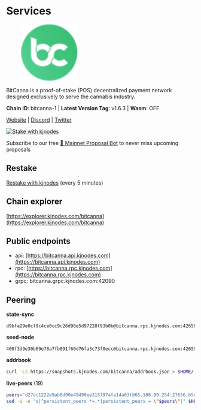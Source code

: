 # Services

<figure><img src="https://raw.githubusercontent.com/kj89/cosmos-images/main/logos/bitcanna.png" width="150" alt=""><figcaption></figcaption></figure>

BitCanna is a proof-of-stake (POS) decentralized payment network designed exclusively to serve the cannabis industry. 

**Chain ID**: bitcanna-1 | **Latest Version Tag**: v1.6.3 | **Wasm**: OFF

[Website](https://www.bitcanna.io) | [Discord](https://discord.gg/9AVrzaVQvs) | [Twitter](https://twitter.com/BitCannaGlobal)

[![Stake with kjnodes](https://i.ibb.co/cr44Q8j/button-stake-with-kjnodes.png)](https://restake.app/bitcanna/bcnavaloper1aym6s8eza7kjvnxuwxufrzccz6vqvgnsc47cc7)

Subscribe to our free [🤖 Mainnet Proposal Bot](https://t.me/kjnodes_proposal_bot) to never miss upcoming proposals

## Restake

[Restake with kjnodes](https://restake.app/bitcanna/bcnavaloper1aym6s8eza7kjvnxuwxufrzccz6vqvgnsc47cc7) (every 5 minutes)
## Chain explorer
[https://explorer.kjnodes.com/bitcanna](https://explorer.kjnodes.com/bitcanna)

## Public endpoints

* api: [https://bitcanna.api.kjnodes.com](https://bitcanna.api.kjnodes.com)
* rpc: [https://bitcanna.rpc.kjnodes.com](https://bitcanna.rpc.kjnodes.com)
* grpc: bitcanna.grpc.kjnodes.com:42090

## Peering

**state-sync**

```text
d9bfa29e0cf9c4ce0cc9c26d98e5d97228f93b0b@bitcanna.rpc.kjnodes.com:42656
```

**seed-node**

```text
400f3d9e30b69e78a7fb891f60d76fa3c73f0ecc@bitcanna.rpc.kjnodes.com:42659
```

**addrbook**
```bash
curl -Ls https://snapshots.kjnodes.com/bitcanna/addrbook.json > $HOME/.bcna/config/addrbook.json
```

**live-peers** (19)
```bash
peers="d27dc1222e9ab0d90e49490ee315797afa14a03f@65.108.99.254:27656,b5ce8fac0dd173d7154b3eb8d10136710e609d1e@95.216.21.37:29656,8e4e1f1e087c76c71c64e477e95495833da82aa2@135.181.173.137:26656,8fa7a04d55ca7d0ab70dc5cbc35d5cf26c5ecfb7@65.108.142.81:26682,a66bce0ddb49dcf60a5b83fd94a7bd4d0878f127@154.53.40.9:26656,d9bfa29e0cf9c4ce0cc9c26d98e5d97228f93b0b@65.109.88.38:42656,dd4d3c0de38aa0575436c34c237b33bc0dda3ef2@142.132.158.93:13056,32b1cf90be5dc6a01dc2684f0bd97bf052690082@144.91.97.191:26656,b212d5740b2e11e54f56b072dc13b6134650cfb5@169.155.168.54:26656,5af4f132d1c63cbe9d828d58522fdbb4bd508880@136.244.29.116:31656,cb9741ce22ab5f615913ac11b211c3c7f58dee71@107.191.36.154:26656,d8a0facda705edbbdd2d79fb302e017df009e9da@207.244.231.189:26656,9428323a2f7d73dd45c72efdc147f1978e3aa449@45.143.196.110:13056,630a9c88188001a4427ef0718c3a8d4e55cee5bb@207.201.218.211:26656,b15c0fade5fc0a354b4ac3fd9cdd8a716cddd24a@136.144.182.191:26656,5bb0a042e8a4ee28bcda1e26148e57787e75a42e@23.88.69.22:28466,36a17684dc4809eb0c722aa4b5bd829b0429e8a1@207.246.84.132:26656,4dabde84771e8689403ce7c8b76d27e555ab2f00@65.21.136.170:50656,48970472844c638389ba56bffd32b73d7b186de6@50.18.24.204:26656"
sed -i -e "s|^persistent_peers *=.*|persistent_peers = \"$peers\"|" $HOME/.bcna/config/config.toml
```
